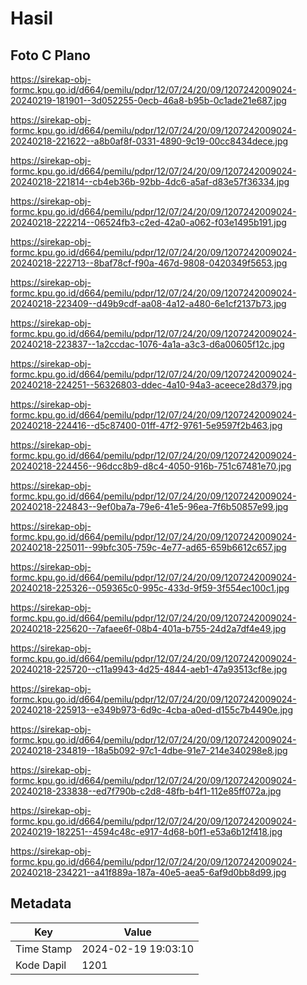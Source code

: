 # Hasil

## Foto C Plano

https://sirekap-obj-formc.kpu.go.id/d664/pemilu/pdpr/12/07/24/20/09/1207242009024-20240219-181901--3d052255-0ecb-46a8-b95b-0c1ade21e687.jpg

https://sirekap-obj-formc.kpu.go.id/d664/pemilu/pdpr/12/07/24/20/09/1207242009024-20240218-221622--a8b0af8f-0331-4890-9c19-00cc8434dece.jpg

https://sirekap-obj-formc.kpu.go.id/d664/pemilu/pdpr/12/07/24/20/09/1207242009024-20240218-221814--cb4eb36b-92bb-4dc6-a5af-d83e57f36334.jpg

https://sirekap-obj-formc.kpu.go.id/d664/pemilu/pdpr/12/07/24/20/09/1207242009024-20240218-222214--06524fb3-c2ed-42a0-a062-f03e1495b191.jpg

https://sirekap-obj-formc.kpu.go.id/d664/pemilu/pdpr/12/07/24/20/09/1207242009024-20240218-222713--8baf78cf-f90a-467d-9808-0420349f5653.jpg

https://sirekap-obj-formc.kpu.go.id/d664/pemilu/pdpr/12/07/24/20/09/1207242009024-20240218-223409--d49b9cdf-aa08-4a12-a480-6e1cf2137b73.jpg

https://sirekap-obj-formc.kpu.go.id/d664/pemilu/pdpr/12/07/24/20/09/1207242009024-20240218-223837--1a2ccdac-1076-4a1a-a3c3-d6a00605f12c.jpg

https://sirekap-obj-formc.kpu.go.id/d664/pemilu/pdpr/12/07/24/20/09/1207242009024-20240218-224251--56326803-ddec-4a10-94a3-aceece28d379.jpg

https://sirekap-obj-formc.kpu.go.id/d664/pemilu/pdpr/12/07/24/20/09/1207242009024-20240218-224416--d5c87400-01ff-47f2-9761-5e9597f2b463.jpg

https://sirekap-obj-formc.kpu.go.id/d664/pemilu/pdpr/12/07/24/20/09/1207242009024-20240218-224456--96dcc8b9-d8c4-4050-916b-751c67481e70.jpg

https://sirekap-obj-formc.kpu.go.id/d664/pemilu/pdpr/12/07/24/20/09/1207242009024-20240218-224843--9ef0ba7a-79e6-41e5-96ea-7f6b50857e99.jpg

https://sirekap-obj-formc.kpu.go.id/d664/pemilu/pdpr/12/07/24/20/09/1207242009024-20240218-225011--99bfc305-759c-4e77-ad65-659b6612c657.jpg

https://sirekap-obj-formc.kpu.go.id/d664/pemilu/pdpr/12/07/24/20/09/1207242009024-20240218-225326--059365c0-995c-433d-9f59-3f554ec100c1.jpg

https://sirekap-obj-formc.kpu.go.id/d664/pemilu/pdpr/12/07/24/20/09/1207242009024-20240218-225620--7afaee6f-08b4-401a-b755-24d2a7df4e49.jpg

https://sirekap-obj-formc.kpu.go.id/d664/pemilu/pdpr/12/07/24/20/09/1207242009024-20240218-225720--c11a9943-4d25-4844-aeb1-47a93513cf8e.jpg

https://sirekap-obj-formc.kpu.go.id/d664/pemilu/pdpr/12/07/24/20/09/1207242009024-20240218-225913--e349b973-6d9c-4cba-a0ed-d155c7b4490e.jpg

https://sirekap-obj-formc.kpu.go.id/d664/pemilu/pdpr/12/07/24/20/09/1207242009024-20240218-234819--18a5b092-97c1-4dbe-91e7-214e340298e8.jpg

https://sirekap-obj-formc.kpu.go.id/d664/pemilu/pdpr/12/07/24/20/09/1207242009024-20240218-233838--ed7f790b-c2d8-48fb-b4f1-112e85ff072a.jpg

https://sirekap-obj-formc.kpu.go.id/d664/pemilu/pdpr/12/07/24/20/09/1207242009024-20240219-182251--4594c48c-e917-4d68-b0f1-e53a6b12f418.jpg

https://sirekap-obj-formc.kpu.go.id/d664/pemilu/pdpr/12/07/24/20/09/1207242009024-20240218-234221--a41f889a-187a-40e5-aea5-6af9d0bb8d99.jpg


## Metadata

| Key        | Value               |
| ---------- | ------------------- |
| Time Stamp | 2024-02-19 19:03:10 |
| Kode Dapil | 1201                |



